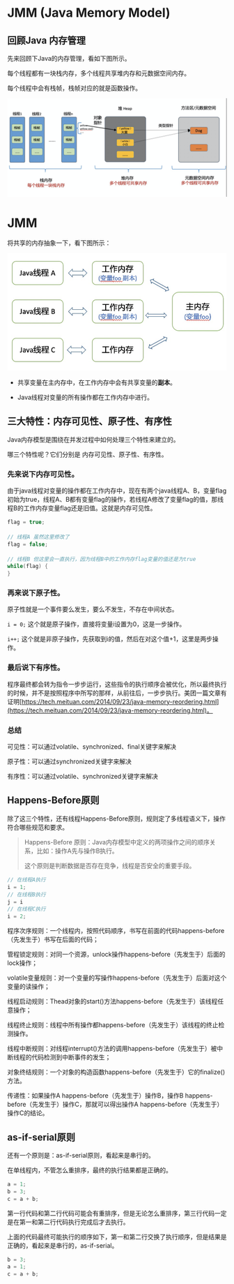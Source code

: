 # JMM (Java Memory Model)

## 回顾Java 内存管理
先来回顾下Java的内存管理，看如下图所示。

每个线程都有一块栈内存，多个线程共享堆内存和元数据空间内存。

每个线程中会有栈帧，栈帧对应的就是函数操作。

![image.png](/image/java-memory-model-1.png)


# JMM
将共享的内存抽象一下，看下图所示：

![image.png](/image/java-memory-model-2.png)

- 共享变量在主内存中，在工作内存中会有共享变量的**副本**。

- Java线程对变量的所有操作都在工作内存中进行。

## 三大特性：内存可见性、原子性、有序性

Java内存模型是围绕在并发过程中如何处理三个特性来建立的。

哪三个特性呢？它们分别是 内存可见性、原子性、有序性。


### 先来说下内存可见性。

由于java线程对变量的操作都在工作内存中，现在有两个java线程A、B，变量flag初始为true，线程A、B都有变量flag的操作，若线程A修改了变量flag的值，那线程B的工作内存变量flag还是旧值。这就是内存可见性。

```java
flag = true;

// 线程A 虽然这里修改了
flag = false;

// 线程B 但这里会一直执行，因为线程B中的工作内存flag变量的值还是为true
while(flag) {
}
```

### 再来说下原子性。

原子性就是一个事件要么发生，要么不发生，不存在中间状态。

`i = 0;`  这个就是原子操作，直接将变量i设置为0，这是一步操作。

`i++;`   这个就是非原子操作，先获取到i的值，然后在对这个值+1，这里是两步操作。


### 最后说下有序性。
程序最终都会转为指令一步步运行，这些指令的执行顺序会被优化，所以最终执行的时候，并不是按照程序中所写的那样，从前往后，一步步执行。美团一篇文章有证明[https://tech.meituan.com/2014/09/23/java-memory-reordering.html](https://tech.meituan.com/2014/09/23/java-memory-reordering.html)。

### 总结

可见性：可以通过volatile、synchronized、final关键字来解决

原子性：可以通过synchronized关键字来解决

有序性：可以通过volatile、synchronized关键字来解决


## Happens-Before原则

除了这三个特性，还有线程Happens-Before原则，规则定了多线程语义下，操作符合哪些规范和要求。

> Happens-Before 原则：Java内存模型中定义的两项操作之间的顺序关系，比如：操作A先与操作B执行。
> 
> 这个原则是判断数据是否存在竞争，线程是否安全的重要手段。

```java
// 在线程A执行
i = 1;
// 在线程B执行
j = i
// 在线程C执行
i = 2;
```

程序次序规则：一个线程内，按照代码顺序，书写在前面的代码happens-before（先发生于）书写在后面的代码；

管程锁定规则：对同一个资源，unlock操作happens-before（先发生于）后面的lock操作；

volatile变量规则：对一个变量的写操作happens-before（先发生于）后面对这个变量的读操作；

线程启动规则：Thead对象的start()方法happens-before（先发生于）该线程任意操作；

线程终止规则：线程中所有操作都happens-before（先发生于）该线程的终止检测操作。

线程中断规则：对线程interrupt()方法的调用happens-before（先发生于）被中断线程的代码检测到中断事件的发生；

对象终结规则：一个对象的构造函数happens-before（先发生于）它的finalize()方法。

传递性：如果操作A happens-before（先发生于）操作B，操作B happens-before（先发生于）操作C，那就可以得出操作A happens-before（先发生于）操作C的结论。


## as-if-serial原则

还有一个原则是：as-if-serial原则，看起来是串行的。

在单线程内，不管怎么重排序，最终的执行结果都是正确的。

```java
a = 1;
b = 3;
c = a + b;
```

第一行代码和第二行代码可能会有重排序，但是无论怎么重排序，第三行代码一定是在第一和第二行代码执行完成后才去执行。

上面的代码最终可能执行的顺序如下，第一和第二行交换了执行顺序，但是结果是正确的，看起来是串行的，as-if-serial。

```java
b = 3;
a = 1;
c = a + b;
```

